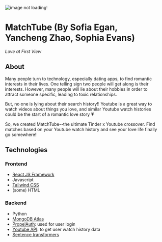 ![image not loading!](https://cloud-4buq8t3i6-hack-club-bot.vercel.app/0screenshot_2024-09-21_195955.png)
# MatchTube (By Sofia Egan, Yancheng Zhao, Sophia Evans) 

*Love at First View*

## About
Many people turn to technology, especially dating apps, to find romantic interests in their lives. 
One telling sign two people will get along is their interests. However, many people will lie about their hobbies in order to attract someone specific, leading to toxic relationships.

But, no one is lying about their search history!! Youtube is a great way to watch videos about things you love, and similar Youtube watch histories could be the start of a romantic love story 💗

So, we created MatchTube--the ultimate Tinder x Youtube crossover. Find matches based on your Youtube watch history and see your love life finally go somewhere!

## Technologies

### Frontend
- [React JS Framework](https://react.dev/)
- Javascript
- [Tailwind CSS](https://tailwindcss.com/)
- (some) HTML
  
### Backend
- Python
- [MongoDB Atlas](https://www.mongodb.com/products/platform/atlas-database)
- [PropelAuth](https://www.propelauth.com/): used for user login
- [Youtube API](https://developers.google.com/youtube/v3): to get user watch history data
- [Sentence transformers](https://huggingface.co/sentence-transformers/all-MiniLM-L6-v2)
